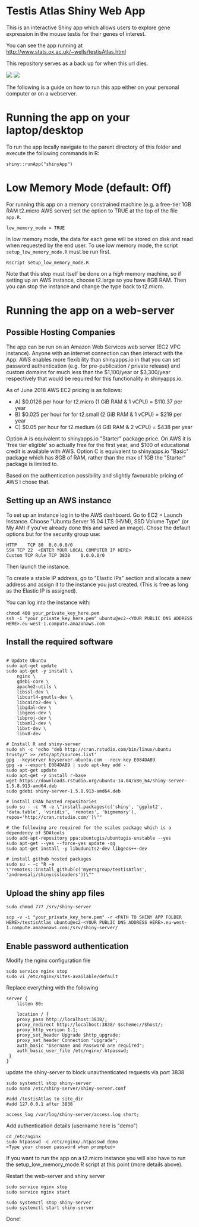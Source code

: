 # Testis Atlas Shiny Web App

This is an interactive Shiny app which allows users to explore gene expression in the mouse testis for their genes of interest.

You can see the app running at http://www.stats.ox.ac.uk/~wells/testisAtlas.html

This repository serves as a back up for when this url dies.

![](Screenshot1.png)
![](Screenshot2.png)

The following is a guide on how to run this app either on your personal computer or on a webserver.


# Running the app on your laptop/desktop

To run the app locally navigate to the parent directory of this folder and execute the following commands in R:

```{r}
shiny::runApp("shinyApp")
```

# Low Memory Mode (default: Off)


For running this app on a memory constrained machine (e.g. a free-tier 1GB RAM t2.micro AWS server) set the option to TRUE at the top of the file `app.R`.

```{r}
low_memory_mode = TRUE
```

In low memory mode, the data for each gene will be stored on disk and read when requested by the end user.
To use low memory mode, the script `setup_low_memory_mode.R` must be run first.

```{r}
Rscript setup_low_memory_mode.R
```

Note that this step must itself be done on a *high* memory machine, so if setting up an AWS instance, choose t2.large so you have 8GB RAM. Then you can stop the instance and change the type back to t2.micro.

# Running the app on a web-server

## Possible Hosting Companies

The app can be run on an Amazon Web Services web server (EC2 VPC instance). Anyone with an internet connection can then interact with the App. AWS enables more flexibility than shinyapps.io in that you can set password authentication (e.g. for pre-publication / private release) and custom domains for much less than the $1,100/year or $3,300/year respectively that would be required for this functionality in shinyapps.io.

As of June 2018 AWS EC2 pricing is as follows:

- A) $0.0126 per hour for t2.micro (1 GiB RAM & 1 vCPU) = $110.37 per year
- B) $0.025 per hour for for t2.small (2 GiB RAM & 1 vCPU) = $219 per year
- C) $0.05 per hour for t2.medium (4 GiB RAM & 2 vCPU) = $438 per year

Option A is equivalent to shinyapps.io "Starter" package price. On AWS it is 'free tier eligible' so actually free for the first year, and $100 of educational credit is available with AWS.
Option C is equivalent to shinyapps.io "Basic" package which has 8GB of RAM, rather than the max of 1GB the "Starter" package is limited to.

Based on the authentication possibility and slightly favourable pricing of AWS I chose that.

## Setting up an AWS instance

To set up an instance log in to the AWS dashboard. Go to EC2 > Launch Instance.
Choose "Ubuntu Server 16.04 LTS (HVM), SSD Volume Type" (or My AMI if you've already done this and saved an image).
Chose the default options but for the security group use: 

```
HTTP	TCP	80	0.0.0.0/0
SSH	TCP	22	<ENTER YOUR LOCAL COMPUTER IP HERE>
Custom TCP Rule	TCP	3838	0.0.0.0/0
```

Then launch the instance.

To create a stable IP address, go to "Elastic IPs" section and allocate a new address and assign it to the instance you just created. (This is free as long as the Elastic IP is assigned).

You can log into the instance with:
```{bash}
chmod 400 your_private_key_here.pem
ssh -i "your_private_key_here.pem" ubuntu@ec2-<YOUR PUBLIC DNS ADDRESS HERE>.eu-west-1.compute.amazonaws.com
```

## Install the required software

```{bash}

# Update Ubuntu
sudo apt-get update
sudo apt-get -y install \
    nginx \
    gdebi-core \
    apache2-utils \
    libssl-dev \
    libcurl4-gnutls-dev \
    libcairo2-dev \
    libgdal-dev \
    libgeos-dev \
    libproj-dev \
    libxml2-dev \
    libxt-dev \
    libv8-dev

# Install R and shiny-server
sudo sh -c 'echo "deb http://cran.rstudio.com/bin/linux/ubuntu trusty/" >> /etc/apt/sources.list'
gpg --keyserver keyserver.ubuntu.com --recv-key E084DAB9
gpg -a --export E084DAB9 | sudo apt-key add -
sudo apt-get update
sudo apt-get -y install r-base
wget https://download3.rstudio.org/ubuntu-14.04/x86_64/shiny-server-1.5.8.913-amd64.deb
sudo gdebi shiny-server-1.5.8.913-amd64.deb

# install CRAN hosted repositories
sudo su - -c "R -e \"install.packages(c('shiny', 'ggplot2', 'data.table', 'viridis', 'remotes', 'bigmemory'), repos='http://cran.rstudio.com/')\""

# the following are required for the scales package which is a dependency of SDAtools
sudo add-apt-repository ppa:ubuntugis/ubuntugis-unstable --yes
sudo apt-get --yes --force-yes update -qq
sudo apt-get install -y libudunits2-dev libgeos++-dev

# install github hosted packages
sudo su - -c "R -e \"remotes::install_github(c('myersgroup/testisAtlas', 'andrewsali/shinycssloaders'))\""
```

## Upload the shiny app files

```{bash}
sudo chmod 777 /srv/shiny-server

scp -v -i "your_private_key_here.pem" -r <PATH TO SHINY APP FOLDER HERE>/testisAtlas ubuntu@ec2-<YOUR PUBLIC DNS ADDRESS HERE>.eu-west-1.compute.amazonaws.com:/srv/shiny-server/

```

## Enable password authentication

Modify the nginx configuration file

```{bash}
sudo service nginx stop
sudo vi /etc/nginx/sites-available/default
```

Replace everything with the following

```{bash}
server {
    listen 80;

    location / {
    proxy_pass http://localhost:3838/;
    proxy_redirect http://localhost:3838/ $scheme://$host/;
    proxy_http_version 1.1;
    proxy_set_header Upgrade $http_upgrade;
    proxy_set_header Connection "upgrade";
    auth_basic "Username and Password are required";
    auth_basic_user_file /etc/nginx/.htpasswd;
 }
}
```

update the shiny-server to block unauthenticated requests via port 3838

```{bash}
sudo systemctl stop shiny-server
sudo nano /etc/shiny-server/shiny-server.conf

#add /testisAtlas to site_dir
#add 127.0.0.1 after 3838

access_log /var/log/shiny-server/access.log short;
```

Add authentication details (username here is "demo")

```{bash}
cd /etc/nginx
sudo htpasswd -c /etc/nginx/.htpasswd demo
<Type your chosen password when prompted>
```

If you want to run the app on a t2.micro instance you will also have to run the setup_low_memory_mode.R script at this point (more details above).

Restart the web-server and shiny server

```{bash}
sudo service nginx stop
sudo service nginx start

sudo systemctl stop shiny-server
sudo systemctl start shiny-server
```


Done!